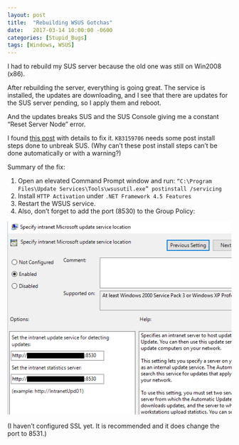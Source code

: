 ```yaml
---
layout: post
title:  "Rebuilding WSUS Gotchas"
date:   2017-03-14 10:00:00 -0600
categories: [Stupid_Bugs]
tags: [Windows, WSUS]
---
```


I had to rebuild my SUS server because the old one was still on Win2008 (x86).

After rebuilding the server, everything is going great. The service is installed, the updates are downloading, and I see that there are updates for the SUS server pending, so I apply them and reboot.

And the updates breaks SUS and the SUS Console giving me a constant “Reset Server Node” error.

I found [this post](https://social.technet.microsoft.com/Forums/systemcenter/en-US/a3ef8e7b-1323-486e-bbdb-a1ce9f705f72/wsus-constant-reset-server-node-errors?forum=winserverwsus) with details to fix it. `KB3159706` needs some post install steps done to unbreak SUS. (Why can’t these post install steps can’t be done automatically or with a warning?)

Summary of the fix:
1. Open an elevated Command Prompt window and run: `“C:\Program Files\Update Services\Tools\wsusutil.exe” postinstall /servicing`
2. Install `HTTP Activation` under `.NET Framework 4.5 Features`
3. Restart the WSUS service.
4. Also, don’t forget to add the port (8530) to the Group Policy:

![gpo_update_settings.PNG](/assets/2017/03/gpo_update_settings.png)

(I haven’t configured SSL yet. It is recommended and it does change the port to 8531.)
